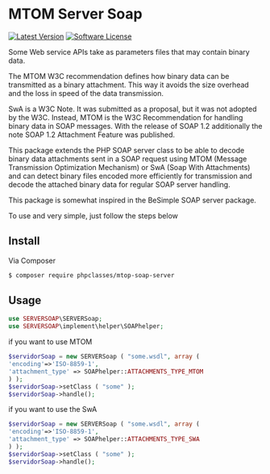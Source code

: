# MTOM Server Soap

[![Latest Version](https://img.shields.io/github/v/tag/cleidsondias/mtom-server-soap.svg?style=flat-square)](https://github.com/cleidsondias/mtom-server-soap/releases)
[![Software License](https://img.shields.io/badge/license-MIT-brightgreen.svg?style=flat-square)](LICENSE.md)


Some Web service APIs take as parameters files that may contain binary data.

The MTOM W3C recommendation defines how binary data can be transmitted as a binary attachment. This way it avoids the size overhead and the loss in speed of the data transmission.

SwA is a W3C Note. It was submitted as a proposal, but it was not adopted by the W3C. Instead, MTOM is the W3C Recommendation for handling binary data in SOAP messages. With the release of SOAP 1.2 additionally the note SOAP 1.2 Attachment Feature was published.

This package extends the PHP SOAP server class to be able to decode binary data attachments sent in a SOAP request using MTOM (Message Transmission Optimization Mechanism) or SwA (Soap With Attachments) and can detect binary files encoded more efficiently for transmission and decode the attached binary data for regular SOAP server handling.

This package is somewhat inspired in the BeSimple SOAP server package.

To use and very simple, just follow the steps below

## Install

Via Composer

``` bash
$ composer require phpclasses/mtop-soap-server
```

## Usage

``` php
use SERVERSOAP\SERVERSoap;
use SERVERSOAP\implement\helper\SOAPhelper;
```

if you want to use MTOM
``` php
$servidorSoap = new SERVERSoap ( "some.wsdl", array (
'encoding'=>'ISO-8859-1',
'attachment_type' => SOAPhelper::ATTACHMENTS_TYPE_MTOM
) );
$servidorSoap->setClass ( "some" );
$servidorSoap->handle();
```

if you want to use the SwA
``` php
$servidorSoap = new SERVERSoap ( "some.wsdl", array (
'encoding'=>'ISO-8859-1',
'attachment_type' => SOAPhelper::ATTACHMENTS_TYPE_SWA
) );
$servidorSoap->setClass ( "some" );
$servidorSoap->handle();
```
